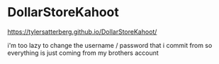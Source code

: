# DollarStoreKahoot
https://tylersatterberg.github.io/DollarStoreKahoot/

i'm too lazy to change the username / password that i commit from so everything is just coming from my brothers account 
